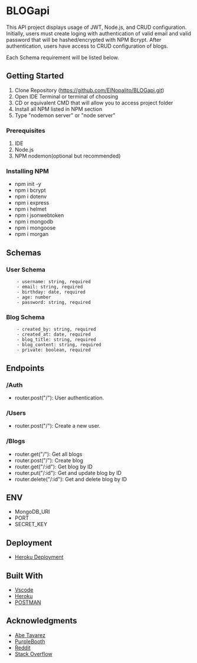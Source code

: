 # BLOGapi
This API project displays usage of JWT, Node.js, and CRUD configuration. 
Initially, users must create loging with authentication of valid email and valid password that will be hashed/encrypted with NPM Bcrypt. 
After authentication, users have access to CRUD configuration of blogs. 

Each Schema requirement will be listed below.

## Getting Started
1. Clone Repository (https://github.com/ElNopalito/BLOGapi.git)
1. Open IDE Terminal or terminal of choosing
2. CD or equivalent CMD that will allow you to access project folder 
3. Install all NPM listed in NPM section
4. Type "nodemon server" or "node server"



### Prerequisites
1. IDE
2. Node.js
3. NPM nodemon(optional but recommended)



### Installing NPM
* npm init -y
* npm i bcrypt
* npm i dotenv
* npm i express
* npm i helmet
* npm i jsonwebtoken
* npm i mongodb
* npm i mongoose
* npm i morgan

## Schemas
###   User Schema
        - username: string, required
        - email: string, required
        - birthday: date, required
        - age: number
        - password: string, required

###   Blog Schema
        - created_by: string, required
        - created_at: date, required
        - blog_title: string, required
        - blog_content: string, required
        - private: boolean, required

## Endpoints

### /Auth
- router.post("/"): User authentication.
### /Users
- router.post("/"): Create a new user.
### /Blogs
- router.get("/"): Get all blogs
- router.post("/"): Create blog
- router.get("/:id"): Get blog by ID
- router.put("/:id"): Get and update blog by ID
- router.delete("/:id"): Get and delete blog by ID

## ENV
* MongoDB_URI
* PORT 
* SECRET_KEY

## Deployment

* [Heroku Deployment](https://manko-app.herokuapp.com/)

## Built With

* [Vscode](https://code.visualstudio.com/)
* [Heroku](https://id.heroku.com/) 
* [POSTMAN](https://www.postman.com/)



## Acknowledgments

* [Abe Tavarez](https://github.com/AbeTavarez)
* [PurpleBooth](https://gist.github.com/PurpleBooth)
* [Reddit](https://www.reddit.com/)
* [Stack Overflow](https://stackoverflow.com)
